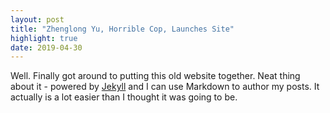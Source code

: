 ```yaml
---
layout: post
title: "Zhenglong Yu, Horrible Cop, Launches Site"
highlight: true
date: 2019-04-30
---
```


Well. Finally got around to putting this old website together. Neat thing about it - powered by [Jekyll](http://jekyllrb.com) and I can use Markdown to author my posts. It actually is a lot easier than I thought it was going to be.
